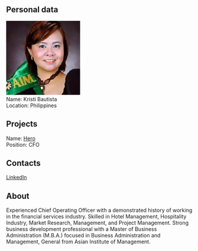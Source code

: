 ## Personal data
![kristi bautista photo](photo/kristi_bautista.jpg)  
Name:   Kristi Bautista  
Location: Philippines  
## Projects 
Name: [Hero](../projects/hero.md)  
Position: CFO   
## Contacts
[LinkedIn](https://www.linkedin.com/in/kristi-bautista-3aa05264/)  
## About
Experienced Chief Operating Officer with a demonstrated history of working in the financial services industry. Skilled in Hotel Management, Hospitality Industry, Market Research, Management, and Project Management. Strong business development professional with a Master of Business Administration (M.B.A.) focused in Business Administration and Management, General from Asian Institute of Management.
